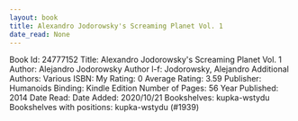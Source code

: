 ```yaml
---
layout: book
title: Alexandro Jodorowsky's Screaming Planet Vol. 1
date_read: None
---
```


Book Id: 24777152
Title: Alexandro Jodorowsky's Screaming Planet Vol. 1
Author: Alejandro Jodorowsky
Author l-f: Jodorowsky, Alejandro
Additional Authors: Various
ISBN: 
My Rating: 0
Average Rating: 3.59
Publisher: Humanoids
Binding: Kindle Edition
Number of Pages: 56
Year Published: 2014
Date Read: 
Date Added: 2020/10/21
Bookshelves: kupka-wstydu
Bookshelves with positions: kupka-wstydu (#1939)

